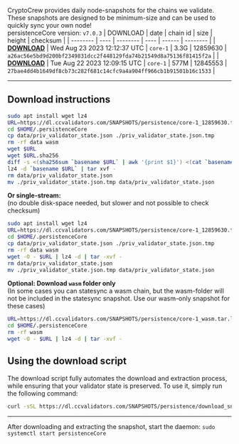 CryptoCrew provides daily node-snapshots for the chains we validate. These snapshots are designed to be minimum-size and can be used to quickly sync your own node!  
persistenceCore version: `v7.0.3`
| DOWNLOAD | date | chain id | size | height | checksum |
| -------- | ---- | -------- | ---- | ------ | -------- |
| **[DOWNLOAD](https://dl.ccvalidators.com/SNAPSHOTS/$CHAIN_NAME/core-1_12859630.tar.lz4)** | Wed Aug 23 2023 12:12:37 UTC | `core-1` | 3.3G | 12859630 | `a26ac56e5bd9d200bf2349831dcc2f448129fda74b21549d8a75136f81415f2a` |
| **[DOWNLOAD](https://dl.ccvalidators.com/SNAPSHOTS/$CHAIN_NAME/core-1_12845553.tar.lz4)** | Tue Aug 22 2023 12:09:15 UTC | `core-1` | 577M | 12845553 | `27bae4dd4b1649df8cb73c282f681c14cfc9a4a904ff966cb1b91501b16c1533` |
 
---
## Download instructions
 
```sh
sudo apt install wget lz4
URL=https://dl.ccvalidators.com/SNAPSHOTS/persistence/core-1_12859630.tar.lz4
cd $HOME/.persistenceCore
cp data/priv_validator_state.json ./priv_validator_state.json.tmp
rm -rf data wasm
wget $URL
wget $URL.sha256
diff -s <(sha256sum `basename $URL` | awk '{print $1}') <(cat `basename $URL`.sha256)
lz4 -d `basename $URL` | tar xvf -
rm data/priv_validator_state.json
mv ./priv_validator_state.json.tmp data/priv_validator_state.json
```
**Or single-stream:**  
(no double disk-space needed, but slower and not possible to check checksum)
```sh
sudo apt install wget lz4
URL=https://dl.ccvalidators.com/SNAPSHOTS/persistence/core-1_12859630.tar.lz4
cd $HOME/.persistenceCore
cp data/priv_validator_state.json ./priv_validator_state.json.tmp
rm -rf data wasm
wget -O - $URL | lz4 -d | tar -xvf -
rm data/priv_validator_state.json
mv ./priv_validator_state.json.tmp data/priv_validator_state.json
```
**Optional: Download `wasm` folder only**  
(In some cases you can statesync a wasm chain, but the wasm-folder will not be included in the statesync snapshot. Use our wasm-only snapshot for these cases)
```sh
URL=https://dl.ccvalidators.com/SNAPSHOTS/persistence/core-1_wasm.tar.lz4
cd $HOME/.persistenceCore
rm -rf wasm
wget -O - $URL | lz4 -d | tar -xvf -
```
## Using the download script
 
The download script fully automates the download and extraction process, while ensuring that your validator state is preserved. To use it, simply run the following command:
 
```sh
curl -sSL https://dl.ccvalidators.com/SNAPSHOTS/persistence/download_snapshot.sh | bash
```
---
After downloading and extracting the snapshot, start the daemon: `sudo systemctl start persistenceCore`

